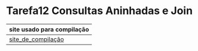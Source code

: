 # Tarefa12 Consultas Aninhadas e Join 
|site usado para compilação| 
|--------------------------| 
|[site_de_compilação](https://www.db-fiddle.com/)|
